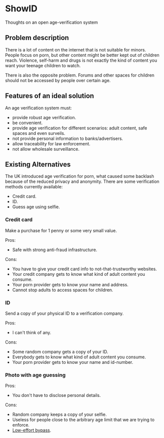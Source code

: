 # ShowID

Thoughts on an open age-verification system

## Problem description

There is a lot of content on the internet that is not suitable for minors. People focus on porn,
but other content might be better kept out of children reach. Violence, self-harm and drugs is not
exactly the kind of content you want your teenage children to watch.

There is also the opposite problem. Forums and other spaces for children should not be accessed
by people over certain age.

## Features of an ideal solution

An age verification system must:

- provide robust age verification.
- be convenient.
- provide age verification for different scenarios:
  adult content, safe spaces and even surveils.
- not provide personal information to banks/advertisers.
- allow traceability for law enforcement.
- not allow wholesale surveillance.

## Existing Alternatives

The UK introduced age verification for porn, what caused some backlash because of the reduced
privacy and anonymity. There are some verification methods currently available:
- Credit card.
- ID.
- Guess age using selfie.

### Credit card

Make a purchase for 1 penny or some very small value.

Pros:
- Safe with strong anti-fraud infrastructure.

Cons:
- You have to give your credit card info to not-that-trustworthy websites.
- Your credit company gets to know what kind of adult content you consume.
- Your porn provider gets to know your name and address.
- Cannot stop adults to access spaces for children.

### ID

Send a copy of your physical ID to a verification company.

Pros:
- I can't think of any.

Cons:
- Some random company gets a copy of your ID.
- Everybody gets to know what kind of adult content you consume.
- Your porn provider gets to know your name and id-number.

### Photo with age guessing

Pros:
- You don't have to disclose personal details.

Cons:
- Random company keeps a copy of your selfie.
- Useless for people close to the arbitrary age limit that we are trying to enforce.
- [Low-effort bypass](https://www.forbes.com/sites/paultassi/2025/07/31/the-uks-internet-age-verification-is-being-bypassed-by-death-stranding-2-garrys-mod/).



